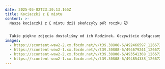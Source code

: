 ```yaml
---
date: 2025-05-02T23:30:13.165Z
title: Kociaczki z E miotu
content: >-
  Nasze kociaczki z E miotu dziś skończyły pół roczku 😽


  Takie piękne zdjęcia dostaliśmy od ich Rodzinek. Oczywiście dołączamy również focie naszej Erisi, ich siostrzyczki która została z nami 💕
images:
  - https://scontent-waw2-2.xx.fbcdn.net/v/t39.30808-6/492466597_1266727098427089_1104798177247682692_n.jpg?_nc_cat=106&ccb=1-7&_nc_sid=833d8c&_nc_ohc=QFQM32S_2HwQ7kNvwFzmCW-&_nc_oc=AdmInLICcO9Aginy5TxGy2eaP-U84ynXsIV6xV4wy-zjhaW4_Fy45plx-_zUEciYdJy4aMygceSoG0g1c-8fWEYi&_nc_zt=23&_nc_ht=scontent-waw2-2.xx&_nc_gid=1kpm5Zu_j0AMlhIPlQ0HWQ&oh=00_AfLc8RwoAumfsOCsIlFk3Y5mDvDAV3un3BG9VGnSMLN5Jw&oe=6825B79A
  - https://scontent-waw2-1.xx.fbcdn.net/v/t39.30808-6/494679241_1266727155093750_59866411803253268_n.jpg?stp=cp6_dst-jpg_tt6&_nc_cat=108&ccb=1-7&_nc_sid=833d8c&_nc_ohc=AoEqj5JorBoQ7kNvwEQUaX2&_nc_oc=AdkFRnJvSZ9ulJSUKeWrlBxF3O1KNzZRH4bItD2jokZMMeJcYy8WoP2PKSJVstgRTn-Z1pIrDRMWRVQpaBgQi1YS&_nc_zt=23&_nc_ht=scontent-waw2-1.xx&_nc_gid=pLD-Tcr7gfaj8IDkWtpW5A&oh=00_AfKxk4Zl7nVORFJ61UfrJP_2lBvzJmOc7lEVxFDnz3_Q8g&oe=6825BCDB
  - https://scontent-waw2-2.xx.fbcdn.net/v/t39.30808-6/493541308_1266727268427072_3547816738950920992_n.jpg?_nc_cat=106&ccb=1-7&_nc_sid=833d8c&_nc_ohc=RlH761TzurkQ7kNvwHyrGbu&_nc_oc=AdkqslB3j0sSz1Zx5ba_PEzdrnPSvz_daH_hby849JKZIIHlmkgE69mh2wYDX2dpRGQrJBdp8qhpG9Nq00_CjCNO&_nc_zt=23&_nc_ht=scontent-waw2-2.xx&_nc_gid=DfK5hI6knL6KD_16-i3vPQ&oh=00_AfJMaBM-Y9aWriuNTY2w7fWKSNs95eV95qIPbdfmaw_Eyg&oe=68259F75
  - https://scontent-waw2-1.xx.fbcdn.net/v/t39.30808-6/494854338_1266727358427063_2576824054885483797_n.jpg?_nc_cat=104&ccb=1-7&_nc_sid=833d8c&_nc_ohc=gpKJpGFFuQUQ7kNvwE9Ob31&_nc_oc=AdmY9z_dih2GkYIiFuhtQG7HlPsdYMmHJgYAWor4Kn0XwtL_eu8ruYlmo_tD-dcY6ZCoFzifXBtrKK9OJ7sduRIj&_nc_zt=23&_nc_ht=scontent-waw2-1.xx&_nc_gid=vb39_wcdt6hRt8RtFpRULg&oh=00_AfJijSAhf5PWBPNuADnKK1XihMdQWiBh0xeRj2CaRJ3q6w&oe=6825BDC5
---
```

